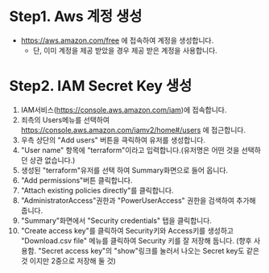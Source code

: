 # Step1. Aws 계정 생성
* https://aws.amazon.com/free 에 접속하여 계정을 생성합니다.
  - 단, 이미 계정을 제공 받았을 경우 제공 받은 계정을 사용합니다.

# Step2. IAM Secret Key 생성
1. IAM서비스(https://console.aws.amazon.com/iam)에 접속합니다.
2. 죄측의 Users메뉴를 선택하여 https://console.aws.amazon.com/iamv2/home#/users 에 접근합니다.
3. 우측 상단의 "Add users" 버튼을 큭릭하여 유저를 생성합니다.
4. "User name" 항목에 "terraform"이라고 입력합니다.(유저명은 어떤 것을 선택하던 상관 없습니다.)
5. 생성된 "terraform"유저를 선택 하여 Summary화면으로 들어 옵니다.
6. "Add permissions"버튼 클릭합니다.
7. "Attach existing policies directly"를 클릭합니다.
8. "AdministratorAccess"권한과 "PowerUserAccess" 권한을 검색하여 추가해 줍니다.
9. "Summary"화면에서 "Security credentials" 탭을 클릭합니다.
10. "Create access key"를 클릭하여 Security키와 Access키를 생성하고 "Download.csv file" 메뉴를 클릭하여 Security 키를 잘 저장해 둡니다. (향후 사용함. "Secret access key"의 "show"링크를 눌러서 나오는 Secret key도 같은 것 이지만 2중으로 저장해 둘 것)
